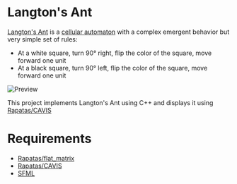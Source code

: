 # Langton's Ant
[Langton's Ant](https://en.wikipedia.org/wiki/Langton%27s_ant) is a [cellular automaton](https://en.wikipedia.org/wiki/Cellular_automaton) with a complex emergent behavior but very simple set of rules:
* At a white square, turn 90° right, flip the color of the square, move forward one unit
* At a black square, turn 90° left, flip the color of the square, move forward one unit

![Preview](https://i.imgur.com/3lk8FZU.png "Langtons Ant")

This project implements Langton's Ant using C++ and displays it using [Rapatas/CAVIS](https://github.com/Rapatas/CAVIS)

# Requirements
* [Rapatas/flat_matrix](https://github.com/Rapatas/flat_matrix)
* [Rapatas/CAVIS](https://github.com/Rapatas/CAVIS)
* [SFML](https://www.sfml-dev.org/index.php)

